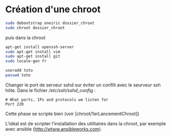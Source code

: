 # Création d'une chroot
````bash
sudo debootstrap oneiric dossier_chroot
sudo chroot dossier_chroot
````

puis dans la chroot

````bash
apt-get install openssh-server
sudo apt-get install vim
sudo apt-get install git
sudo locale-gen fr

useradd toto
passwd toto
````

Changer le port de serveur sshd our éviter un conflit avec le seurveur ssh hôte. Dans le fichier */etc/ssh/sshd_config* :
````
# What ports, IPs and protocols we listen for
Port 220
````

Cette phase se scripte bien (voir [chroot/1erLancementChroot])

L'idéal est de scripter l'installation des utilitaires dans la chroot, par exemple avec ansible (http://wtww.ansibleworks.com).
